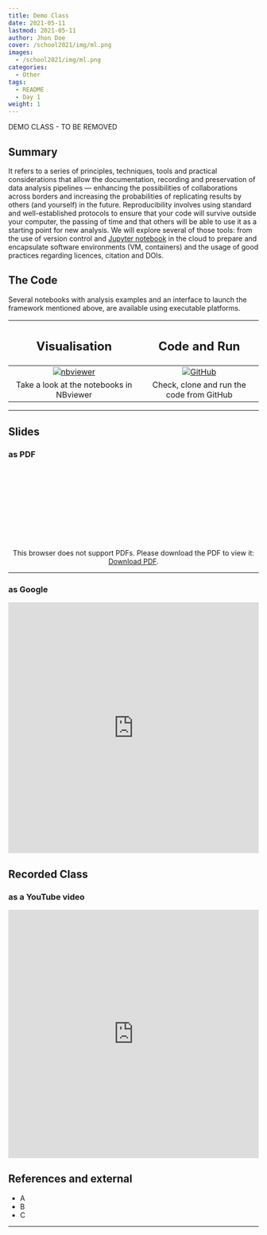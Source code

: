 ```yaml
---
title: Demo Class
date: 2021-05-11
lastmod: 2021-05-11
author: Jhon Doe
cover: /school2021/img/ml.png
images:
  - /school2021/img/ml.png
categories:
  - Other
tags:
  - README
  - Day 1
weight: 1
---
```


DEMO CLASS - TO BE REMOVED

<!--more-->
<!---->

<!-- Dear instructor:
* The dates at the top of this markdown (.md) document will help order the classes in the portal.
Please, if you don't need to, do not change the one that is now.
* Take into account that there is a feature in the dates: if you use a date in the future, the class will be not visible in the portal until the date you have assigned.
* You can create dedicated folders if you need to.
* But if you simply need to add some pictures, you can use the folder ../static/img/ mentioned at the top as /school2021/img/
-->

<!---->

## Summary

It refers to a series of principles, techniques, tools and practical considerations that allow the documentation, recording and preservation of data analysis pipelines — enhancing the possibilities of collaborations across borders and increasing the probabilities of replicating results by others (and yourself) in the future. Reproducibility involves using standard and well-established protocols to ensure that your code will survive outside your computer, the passing of time and that others will be able to use it as a starting point for new analysis. We will explore several of those tools: from the use of version control and [Jupyter notebook](https://jupyter.org/) in the cloud to prepare and encapsulate software environments (VM, containers) and the usage of good practices regarding licences, citation and DOIs.

## The Code
Several notebooks with analysis examples and an interface to launch the framework mentioned above, are available using executable platforms.

<CENTER>

| <h2><b>Visualisation</b></h2> | <h2><b>Code and Run</b></h2> |
| :---:        |          :---: |
| [![nbviewer](/school2021/img/Jupyter-logo.jpg)](https://nbviewer.jupyter.org/github/atlas-outreach-data-tools/notebooks-collection-opendata/tree/master/) | [![GitHub](/school2021/img/GitHub-logo.png)](https://github.com/atlas-outreach-data-tools/notebooks-collection-opendata) |
| Take a look at the notebooks in NBviewer | Check, clone and run the code from GitHub |

</CENTER>

<hr>

## Slides

### as PDF
<CENTER>

<object data="https://indico.cern.ch/event/966397/contributions/4067088/attachments/2147521/3620039/ESCAPE_ECFA_GLamanna_201120.pdf" type="application/pdf" width="100%" height="550px">
    <embed src="https://indico.cern.ch/event/966397/contributions/4067088/attachments/2147521/3620039/ESCAPE_ECFA_GLamanna_201120.pdf">
        <p>This browser does not support PDFs. Please download the PDF to view it: <a href="https://indico.cern.ch/event/966397/contributions/4067088/attachments/2147521/3620039/ESCAPE_ECFA_GLamanna_201120.pdf">Download PDF</a>.</p>
    </embed>
</object>

</CENTER>

---

### as Google
<CENTER>

<iframe src="https://docs.google.com/presentation/d/e/2PACX-1vRViM3dF4U5BDoe970B7DB0E2IQDOQSftVHdK9NFupaHoKocnxDv_o89arPzaKN-2XY4VtcPrPmAuEk/embed?start=false&loop=false&delayms=3000" frameborder="0" width="100%" height="505" allowfullscreen="true" mozallowfullscreen="true" webkitallowfullscreen="true"></iframe>

</CENTER>

## Recorded Class

### as a YouTube video

<CENTER>

<iframe width="100%" height="500" src="https://www.youtube.com/embed/ptbiB_0bUf4" title="YouTube video player" frameborder="0" allow="accelerometer; autoplay; clipboard-write; encrypted-media; gyroscope; picture-in-picture" allowfullscreen></iframe>

</CENTER>

## References and external
* A
* B
* C

---
